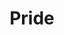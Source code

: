 ---
layout: piece
collection_: paintings
title: Pride
image: pride.jpg
media: Acrylic
dimensions: 23" x 34"
description: Painted with popsicle sticks on cardboard.
price: $750
create_date: 2015
---